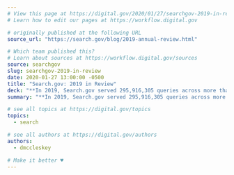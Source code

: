 ```yaml
---
# View this page at https://digital.gov/2020/01/27/searchgov-2019-in-review
# Learn how to edit our pages at https://workflow.digital.gov

# originally published at the following URL
source_url: "https://search.gov/blog/2019-annual-review.html"

# Which team published this?
# Learn about sources at https://workflow.digital.gov/sources
source: searchgov
slug: searchgov-2019-in-review
date: 2020-01-27 13:00:00 -0500
title: "Search.gov: 2019 in Review"
deck: "**In 2019, Search.gov served 295,916,305 queries across more than 2,000 government websites**. Find out more in their annual report, including the most common topics that people searched for."
summary: "**In 2019, Search.gov served 295,916,305 queries across more than 2,000 government websites**. Find out more in their annual report, including the most common topics that people searched for."

# see all topics at https://digital.gov/topics
topics:
  - search

# see all authors at https://digital.gov/authors
authors:
  - dmccleskey

# Make it better ♥
---
```

